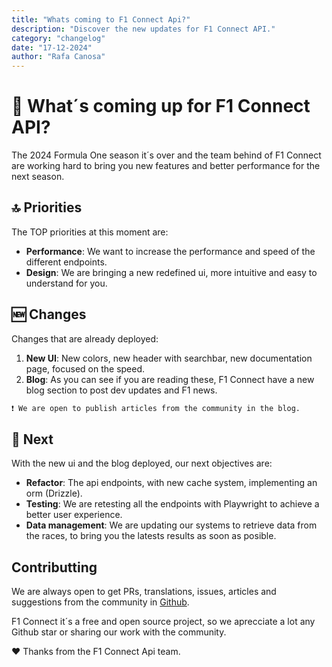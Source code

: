 ```yaml
---
title: "Whats coming to F1 Connect Api?"
description: "Discover the new updates for F1 Connect API."
category: "changelog"
date: "17-12-2024"
author: "Rafa Canosa"
---
```


# 🚀 What´s coming up for F1 Connect API?

The 2024 Formula One season it´s over and the team behind of F1 Connect are working hard to bring you new features and better performance for the next season.

## 🔝 Priorities

The TOP priorities at this moment are:

- **Performance**: We want to increase the performance and speed of the different endpoints.
- **Design**: We are bringing a new redefined ui, more intuitive and easy to understand for you.

## 🆕 Changes

Changes that are already deployed:

1. **New UI**: New colors, new header with searchbar, new documentation page, focused on the speed.
2. **Blog**: As you can see if you are reading these, F1 Connect have a new blog section to post dev updates and F1 news.

```alert
❗ We are open to publish articles from the community in the blog.
```

## 📌 Next

With the new ui and the blog deployed, our next objectives are:

- **Refactor**: The api endpoints, with new cache system, implementing an orm (Drizzle).
- **Testing**: We are retesting all the endpoints with Playwright to achieve a better user experience.
- **Data management**: We are updating our systems to retrieve data from the races, to bring you the latests results as soon as posible.

## Contributting

We are always open to get PRs, translations, issues, articles and suggestions from the community in [Github](https://github.com/Rafacv23/F1-api).

F1 Connect it´s a free and open source project, so we aprecciate a lot any Github star or sharing our work with the community.

♥️ Thanks from the F1 Connect Api team.
